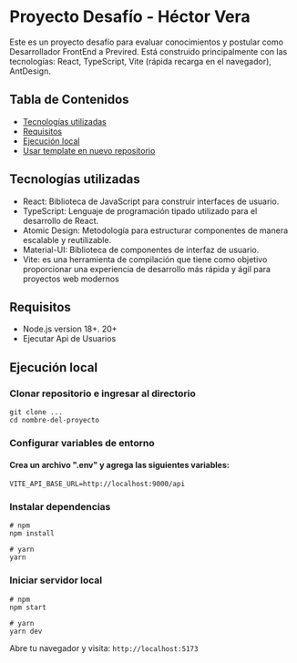 # Proyecto Desafío - Héctor Vera

Este es un proyecto desafío para evaluar conocimientos y postular como Desarrollador FrontEnd a Previred. Está construido principalmente con las tecnologías: React, TypeScript, Vite (rápida recarga en el navegador), AntDesign.

## Tabla de Contenidos

- [Tecnologías utilizadas](#tecnologías-utilizadas)
- [Requisitos](#requisitos)
- [Ejecución local](#ejecución-local)
- [Usar template en nuevo repositorio](#usar-template-en-nuevo-repositorio)

## Tecnologías utilizadas

- React: Biblioteca de JavaScript para construir interfaces de usuario.
- TypeScript: Lenguaje de programación tipado utilizado para el desarrollo de React.
- Atomic Design: Metodología para estructurar componentes de manera escalable y reutilizable.
- Material-UI: Biblioteca de componentes de interfaz de usuario.
- Vite: es una herramienta de compilación que tiene como objetivo proporcionar una experiencia de desarrollo más rápida y ágil para proyectos web modernos

## Requisitos

- Node.js version 18+. 20+
- Ejecutar Api de Usuarios

## Ejecución local

### Clonar repositorio e ingresar al directorio

```
git clone ...
cd nombre-del-proyecto
```

### Configurar variables de entorno

#### Crea un archivo ".env" y agrega las siguientes variables:

```
VITE_API_BASE_URL=http://localhost:9000/api
```

### Instalar dependencias

```
# npm
npm install

# yarn
yarn
```

### Iniciar servidor local

```
# npm
npm start

# yarn
yarn dev
```

Abre tu navegador y visita: `http://localhost:5173`
